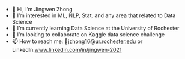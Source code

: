 - 👋 Hi, I’m Jingwen Zhong
- 👀 I’m interested in ML, NLP, Stat, and any area that related to Data Science
- 🌱 I’m currently learning Data Science at the University of Rochester
- 💞️ I’m looking to collaborate on Kaggle data science challenge
- 📫 How to reach me: 📧jzhong16@ur.rochester.edu or LinkedIn:www.linkedin.com/in/jingwen-2021

<!---
JingwenZhong/JingwenZhong is a ✨ special ✨ repository because its `README.md` (this file) appears on your GitHub profile.
You can click the Preview link to take a look at your changes.
--->
